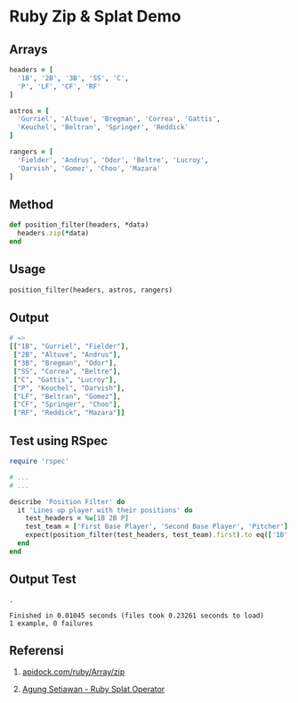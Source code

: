 # Ruby Zip & Splat Demo

## Arrays

```ruby
headers = [
  '1B', '2B', '3B', 'SS', 'C',
  'P', 'LF', 'CF', 'RF'
]

astros = [
  'Gurriel', 'Altuve', 'Bregman', 'Correa', 'Gattis',
  'Keuchel', 'Beltran', 'Springer', 'Reddick'
]

rangers = [
  'Fielder', 'Andrus', 'Odor', 'Beltre', 'Lucroy',
  'Darvish', 'Gomez', 'Choo', 'Mazara'
]
```

## Method

```ruby
def position_filter(headers, *data)
  headers.zip(*data)
end
```

## Usage

```ruby
position_filter(headers, astros, rangers)
```

## Output

```ruby
# =>
[["1B", "Gurriel", "Fielder"],
 ["2B", "Altuve", "Andrus"],
 ["3B", "Bregman", "Odor"],
 ["SS", "Correa", "Beltre"],
 ["C", "Gattis", "Lucroy"],
 ["P", "Keuchel", "Darvish"],
 ["LF", "Beltran", "Gomez"],
 ["CF", "Springer", "Choo"],
 ["RF", "Reddick", "Mazara"]]
```

## Test using RSpec

```ruby
require 'rspec'

# ...
# ...

describe 'Position Filter' do
  it 'Lines up player with their positions' do
    test_headers = %w[1B 2B P]
    test_team = ['First Base Player', 'Second Base Player', 'Pitcher']
    expect(position_filter(test_headers, test_team).first).to eq(['1B', 'First Base Player'])
  end
end
```

## Output Test

```
.

Finished in 0.01045 seconds (files took 0.23261 seconds to load)
1 example, 0 failures
```

## Referensi

1. [apidock.com/ruby/Array/zip](https://apidock.com/ruby/Array/zip)

2. [Agung Setiawan - Ruby Splat Operator](https://agung-setiawan.com/ruby-splat-operator/)
